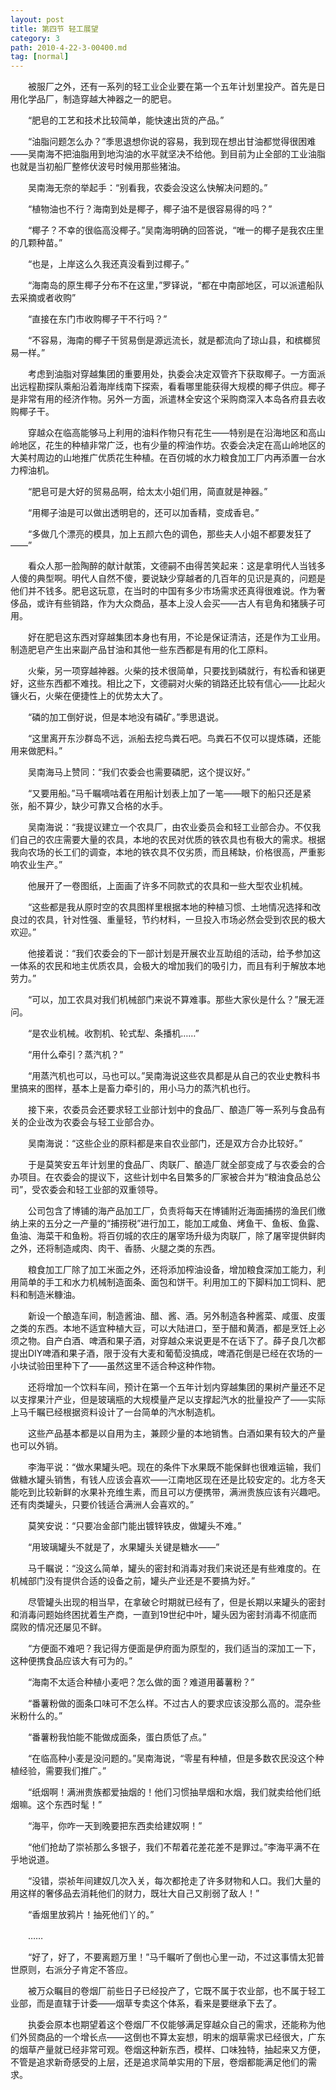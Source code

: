 ```yaml
---
layout: post
title: 第四节 轻工展望
category: 3
path: 2010-4-22-3-00400.md
tag: [normal]
---
```


　　被服厂之外，还有一系列的轻工业企业要在第一个五年计划里投产。首先是日用化学品厂，制造穿越大神器之一的肥皂。

　　“肥皂的工艺和技术比较简单，能快速出货的产品。”

　　“油脂问题怎么办？”季思退想你说的容易，我到现在想出甘油都觉得很困难——吴南海不把油脂用到地沟油的水平就坚决不给他。到目前为止全部的工业油脂也就是当初船厂整修伏波号时候用那些猪油。

　　吴南海无奈的举起手：“别看我，农委会没这么快解决问题的。”

　　“植物油也不行？海南到处是椰子，椰子油不是很容易得的吗？”

　　“椰子？不幸的很临高没椰子。”吴南海明确的回答说，“唯一的椰子是我农庄里的几颗种苗。”

　　“也是，上岸这么久我还真没看到过椰子。”

　　“海南岛的原生椰子分布不在这里，”罗铎说，“都在中南部地区，可以派遣船队去采摘或者收购”

　　“直接在东门市收购椰子干不行吗？”

　　“不容易，海南的椰子干贸易倒是源远流长，就是都流向了琼山县，和槟榔贸易一样。”

　　考虑到油脂对穿越集团的重要用处，执委会决定双管齐下获取椰子。一方面派出远程勘探队乘船沿着海岸线南下探索，看看哪里能获得大规模的椰子供应。椰子是非常有用的经济作物。另外一方面，派遣林全安这个采购商深入本岛各府县去收购椰子干。

　　穿越众在临高能够马上利用的油料作物只有花生——特别是在沿海地区和高山岭地区，花生的种植非常广泛，也有少量的榨油作坊。农委会决定在高山岭地区的大美村周边的山地推广优质花生种植。在百仞城的水力粮食加工厂内再添置一台水力榨油机。

　　“肥皂可是大好的贸易品啊，给太太小姐们用，简直就是神器。”

　　“用椰子油是可以做出透明皂的，还可以加香精，变成香皂。”

　　“多做几个漂亮的模具，加上五颜六色的调色，那些夫人小姐不都要发狂了——”

　　看众人那一脸陶醉的献计献策，文德嗣不由得苦笑起来：这是拿明代人当钱多人傻的典型啊。明代人自然不傻，要说缺少穿越者的几百年的见识是真的，问题是他们并不钱多。肥皂这玩意，在当时的中国有多少市场需求还真得很难说。作为奢侈品，或许有些销路，作为大众商品，基本上没人会买——古人有皂角和猪胰子可用。

　　好在肥皂这东西对穿越集团本身也有用，不论是保证清洁，还是作为工业用。制造肥皂产生出来副产品甘油和其他一些东西都是有用的化工原料。

　　火柴，另一项穿越神器。火柴的技术很简单，只要找到磷就行，有松香和锑更好，这些东西都不难找。相比之下，文德嗣对火柴的销路还比较有信心——比起火镰火石，火柴在便捷性上的优势太大了。

　　“磷的加工倒好说，但是本地没有磷矿。”季思退说。

　　“这里离开东沙群岛不远，派船去挖鸟粪石吧。鸟粪石不仅可以提炼磷，还能用来做肥料。”

　　吴南海马上赞同：“我们农委会也需要磷肥，这个提议好。”

　　“又要用船。”马千瞩嘀咕着在用船计划表上加了一笔——眼下的船只还是紧张，船不算少，缺少可靠又合格的水手。

　　吴南海说：“我提议建立一个农具厂，由农业委员会和轻工业部合办。不仅我们自己的农庄需要大量的农具，本地的农民对优质的铁农具也有极大的需求。根据我向农场的长工们的调查，本地的铁农具不仅劣质，而且稀缺，价格很高，严重影响农业生产。”

　　他展开了一卷图纸，上面画了许多不同款式的农具和一些大型农业机械。

　　“这些都是我从原时空的农具图样里根据本地的种植习惯、土地情况选择和改良过的农具，针对性强、重量轻，节约材料，一旦投入市场必然会受到农民的极大欢迎。”

　　他接着说：“我们农委会的下一部计划是开展农业互助组的活动，给予参加这一体系的农民和地主优质农具，会极大的增加我们的吸引力，而且有利于解放本地劳力。”

　　“可以，加工农具对我们机械部门来说不算难事。那些大家伙是什么？”展无涯问。

　　“是农业机械。收割机、轮式犁、条播机……”

　　“用什么牵引？蒸汽机？”

　　“用蒸汽机也可以，马也可以。”吴南海说这些农具都是从自己的农业史教科书里搞来的图样，基本上是畜力牵引的，用小马力的蒸汽机也行。

　　接下来，农委员会还要求轻工业部计划中的食品厂、酿造厂等一系列与食品有关的企业改为农委会与轻工业部合办。

　　吴南海说：“这些企业的原料都是来自农业部门，还是双方合办比较好。”

　　于是莫笑安五年计划里的食品厂、肉联厂、酿造厂就全部变成了与农委会的合办项目。在农委会的提议下，这些计划中名目繁多的厂家被合并为“粮油食品总公司”，受农委会和轻工业部的双重领导。

　　公司包含了博铺的海产品加工厂，负责将每天在博铺附近海面捕捞的渔民们缴纳上来的五分之一产量的“捕捞税”进行加工，能加工咸鱼、烤鱼干、鱼板、鱼露、鱼油、海菜干和鱼粉。将百仞城的农庄的屠宰场升级为肉联厂，除了屠宰提供鲜肉之外，还将制造咸肉、肉干、香肠、火腿之类的东西。

　　粮食加工厂除了加工米面之外，还将添加榨油设备，增加粮食深加工能力，利用简单的手工和水力机械制造面条、面包和饼干。利用加工的下脚料加工饲料、肥料和制造米糠油。

　　新设一个酿造车间，制造酱油、醋、酱、酒。另外制造各种酱菜、咸蛋、皮蛋之类的东西。本地不适宜种植大豆，可以大陆进口，至于醋和黄酒，都是烹饪上必须之物。自产白酒、啤酒和果子酒，对穿越众来说更是不在话下了。薛子良几次都提出DIY啤酒和果子酒，限于没有大麦和葡萄没搞成，啤酒花倒是已经在农场的一小块试验田里种下了——虽然这里不适合种这种作物。

　　还将增加一个饮料车间，预计在第一个五年计划内穿越集团的果树产量还不足以支撑果汁产业，但是玻璃瓶的大规模量产足以支撑起汽水的批量投产了——实际上马千瞩已经根据资料设计了一台简单的汽水制造机。

　　这些产品基本都是以自用为主，兼顾少量的本地销售。白酒如果有较大的产量也可以外销。

　　李海平说：“做水果罐头吧。现在的条件下水果既不能保鲜也很难运输，我们做糖水罐头销售，有钱人应该会喜欢——江南地区现在还是比较安定的。北方冬天能吃到比较新鲜的水果补充维生素，而且可以方便携带，满洲贵族应该有兴趣吧。还有肉类罐头，只要价钱适合满洲人会喜欢的。”

　　莫笑安说：“只要冶金部门能出镀锌铁皮，做罐头不难。”

　　“用玻璃罐头不就是了，水果罐头关键是糖水——”

　　马千瞩说：“没这么简单，罐头的密封和消毒对我们来说还是有些难度的。在机械部门没有提供合适的设备之前，罐头产业还是不要搞为好。”

　　尽管罐头出现的相当早，在拿破仑时期就已经有了，但是长期以来罐头的密封和消毒问题始终困扰着生产商，一直到19世纪中叶，罐头因为密封消毒不彻底而腐败的情况还屡见不鲜。

　　“方便面不难吧？我记得方便面是伊府面为原型的，我们适当的深加工一下，这种便携食品应该大有可为的。”

　　“海南不太适合种植小麦吧？怎么做的面？难道用蕃薯粉？”

　　“番薯粉做的面条口味可不怎么样。不过古人的要求应该没那么高的。混杂些米粉什么的。”

　　“番薯粉我怕能不能做成面条，蛋白质低了点。”

　　“在临高种小麦是没问题的。”吴南海说，“零星有种植，但是多数农民没这个种植经验，需要我们推广。”

　　“纸烟啊！满洲贵族都爱抽烟的！他们习惯抽旱烟和水烟，我们就卖给他们纸烟嘛。这个东西时髦！”

　　“海平，你咋一天到晚要把东西卖给建奴啊！”

　　“他们抢劫了崇祯那么多银子，我们不帮着花差花差不是罪过。”李海平满不在乎地说道。

　　“没错，崇祯年间建奴几次入关，每次都抢走了许多财物和人口。我们大量的用这样的奢侈品去消耗他们的财力，既壮大自己又削弱了敌人！”

　　“香烟里放鸦片！抽死他们丫的。”

　　……

　　“好了，好了，不要离题万里！”马千瞩听了倒也心里一动，不过这事情太犯普世原则，右派分子肯定不答应。

　　被万众瞩目的卷烟厂前些日子已经投产了，它既不属于农业部，也不属于轻工业部，而是直辖于计委——烟草专卖这个体系，看来是要继承下去了。

　　执委会原本也期望着这个卷烟厂不仅能够满足穿越众自己的需求，还能称为他们外贸商品的一个增长点——这倒也不算太妄想，明末的烟草需求已经很大，广东的烟草产量就已经非常可观。卷烟这种新东西，模样、口味独特，抽起来又方便，不管是追求新奇感受的上层，还是追求简单实用的下层，卷烟都能满足他们的需求。

